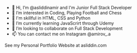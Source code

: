 - 👋 Hi, I’m @asliddinamir and I'm Junior Full Stack Developer 
- 👀 I’m interested in Coding, Playing Football and Chess
- 💪 I'm skillful in HTML, CSS and Python
- 🌱 I’m currently learning JavaScrirt through Udemy
- 💞️ I’m looking to collaborate on Full Stack Development
- 📫 You can contact me on Instagram @amirov_.a

See my Personal Portfolio Website at asliddin.com
